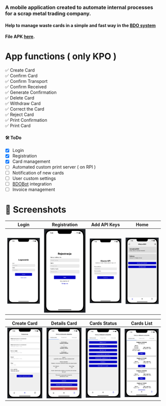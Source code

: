 ### A mobile application created to automate internal processes for a scrap metal trading company.
#### Help to manage waste cards in a simple and fast way in the  [BDO system](https://bdo.mos.gov.pl/)
#### File APK [here](https://github.com/RederAc3/BDO/releases).

# App functions ( only KPO )
✅ Create Card \
✅ Confirm Card \
✅ Confirm Transport \
✅ Confirm Received \
✅ Generate Confirmation \
✅ Delete Card \
✅ Withdraw Card \
✅ Correct the Card \
✅ Reject Card \
✅ Print Confirmation \
✅ Print Card

#### 🛠 ToDo 
- [x] Login
- [x] Registration
- [x] Card management
- [ ] Automated custom print server ( on RPI )
- [ ] Notification of new cards
- [ ] User custom settings
- [ ] [BDOBot](https://github.com/RederAc3/telegramBdoBot) integration
- [ ] Invoice management

# 📸 Screenshots
| Login | Registration | Add API Keys | Home |
| --- | --- | --- | --- |
| <img src="./screenshots/LoginScreen.png" width="220"> | <img src="./screenshots/RegistrationScreen.png" width="220"> | <img src="./screenshots/AddAPIKeysScreen.png" width="220"> | <img src="./screenshots/HomeScreen.png" width="220"> |

| Create Card | Details Card | Cards Status | Cards List  |
| --- | --- | --- | --- |
| <img src="./screenshots/CreateCardScreen.png" width="220"> | <img src="./screenshots/DetailsCardScreen.png" width="220"> | <img src="./screenshots/CardsStatusScreen.png" width="220"> | <img src="./screenshots/CardsListScreen.png" width="220"> |
